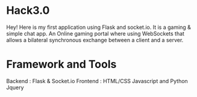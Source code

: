 # Hack3.0
Hey! Here is my first application using Flask and socket.io. It is a gaming & simple chat app.
An Online gaming portal where using WebSockets that allows a bilateral synchronous exchange between a client and a server.

# Framework and Tools
Backend  : Flask & Socket.io
Frontend : HTML/CSS
Javascript and Python
Jquery


